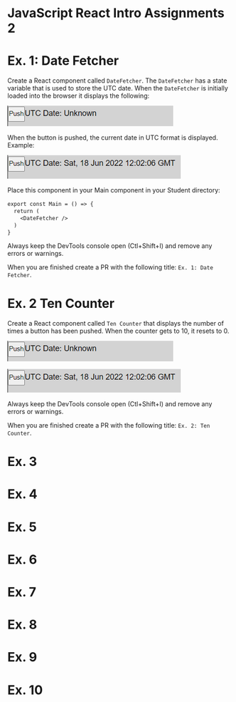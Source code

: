 # JavaScript React Intro Assignments 2

# Ex. 1: Date Fetcher

Create a React component called `DateFetcher`.  The `DateFetcher` has a state variable that is used to store the UTC date.  When the `DateFetcher` is initially loaded into the browser it displays the following:

![](./docs/ex1a.png)

When the button is pushed, the current date in UTC format is displayed.  Example:

![](./docs/ex1b.png)


Place this component in your Main component in your Student directory:

```
export const Main = () => {
  return (
    <DateFetcher />
  )
}
```

Always keep the DevTools console open (Ctl+Shift+I) and remove any errors or warnings.

When you are finished create a PR with the following title: `Ex. 1: Date Fetcher`.


# Ex. 2 Ten Counter
Create a React component called `Ten Counter` that displays the number of times a button has been pushed.  When the counter gets to 10, it resets to 0.

![](./docs/ex1a.png)


![](./docs/ex1b.png)

Always keep the DevTools console open (Ctl+Shift+I) and remove any errors or warnings.

When you are finished create a PR with the following title: `Ex. 2: Ten Counter`.

# Ex. 3


# Ex. 4


# Ex. 5


# Ex. 6


# Ex. 7


# Ex. 8


# Ex. 9


# Ex. 10